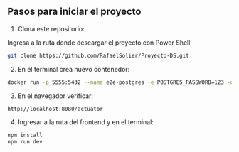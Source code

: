 ## Pasos para iniciar el proyecto

1. Clona este repositorio:

Ingresa a la ruta donde descargar el proyecto con Power Shell

```bash
git clone https://github.com/RafaelSolier/Proyecto-DS.git
```
2. En el terminal crea nuevo contenedor:

```bash
docker run -p 5555:5432 --name e2e-postgres -e POSTGRES_PASSWORD=123 -d postgres
```
3. En el navegador verificar:

```bash
http://localhost:8080/actuator
```

4. Ingresar a la ruta del frontend y en el terminal:

```bash
npm install 
npm run dev 
```